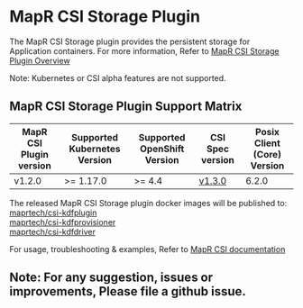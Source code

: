 # MapR CSI Storage Plugin

The MapR CSI Storage plugin provides the persistent storage for Application containers. 
For more information, Refer to [MapR CSI Storage Plugin Overview](https://docs.datafabric.hpe.com/home/CSIdriver/csi_overview.html)

Note: Kubernetes or CSI alpha features are not supported.

## MapR CSI Storage Plugin Support Matrix

<table>
  <thead>
    <tr>
      <th>MapR CSI Plugin version</th>
      <th>Supported Kubernetes Version</th>
      <th>Supported OpenShift Version</th>
      <th>CSI Spec version</th>
      <th>Posix Client (Core) Version</th>
    </tr>
  </thead>
  <tbody>
    <tr>
      <td>v1.2.0</td>
      <td>>= 1.17.0</td>
      <td>>= 4.4</td>
      <td><a href="https://github.com/container-storage-interface/spec/blob/v1.3.0/spec.md">v1.3.0</a></td>
      <td>6.2.0</td>
    </tr>
  </tbody>
</table>

The released MapR CSI Storage plugin docker images will be published to:  
[maprtech/csi-kdfplugin](https://hub.docker.com/r/maprtech/csi-kdfplugin)  
[maprtech/csi-kdfprovisioner](https://hub.docker.com/r/maprtech/csi-kdfprovisioner)  
[maprtech/csi-kdfdriver](https://hub.docker.com/r/maprtech/csi-kdfdriver)  


For usage, troubleshooting & examples, Refer to [MapR CSI documentation](https://docs.datafabric.hpe.com/home/CSIdriver/csi_using_and_troubleshooting.html)

## Note: For any suggestion, issues or improvements, Please file a github issue.
